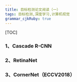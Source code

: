 ```yaml
---
title: 目标检测论文阅读（一）
tags: 目标检测,深度学习,计算机视觉
grammar_cjkRuby: true
---
```


[TOC]

### 1、Cascade R-CNN


### 2、RetinaNet

### 3、CornerNet（ECCV2018）

